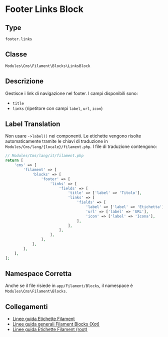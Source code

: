 # Footer Links Block

## Type
`footer.links`

## Classe
`Modules\Cms\Filament\Blocks\LinksBlock`

## Descrizione
Gestisce i link di navigazione nel footer. I campi disponibili sono:
- `title`
- `links` (ripetitore con campi `label`, `url`, `icon`)

## Label Translation
Non usare `->label()` nei componenti. Le etichette vengono risolte automaticamente tramite le chiavi di traduzione in `Modules/Cms/lang/{locale}/filament.php`.
I file di traduzione contengono:
```php
// Modules/Cms/lang/it/filament.php
return [
    'cms' => [
        'filament' => [
            'blocks' => [
                'footer' => [
                    'links' => [
                        'fields' => [
                            'title' => ['label' => 'Titolo'],
                            'links' => [
                                'fields' => [
                                    'label' => ['label' => 'Etichetta'],
                                    'url' => ['label' => 'URL'],
                                    'icon' => ['label' => 'Icona'],
                                ],
                            ],
                        ],
                    ],
                ],
            ],
        ],
    ],
];
```

## Namespace Corretta
Anche se il file risiede in `app/Filament/Blocks`, il namespace è `Modules\Cms\Filament\Blocks`.

## Collegamenti
- [Linee guida Etichette Filament](/docs/filament-block-labels.md)
- [Linee guida generali Filament Blocks (Xot)](../../Xot/docs/DOCUMENTATION-GUIDELINES.md#filament-blocks)
- [Linee guida Etichette Filament (root)](/docs/filament-block-labels.md)
